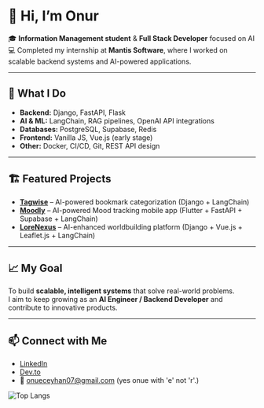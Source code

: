 # 👋 Hi, I’m Onur  

🎓 **Information Management student** & **Full Stack Developer** focused on AI 
💻 Completed my internship at **Mantis Software**, where I worked on scalable backend systems and AI-powered applications.  

---

## 🚀 What I Do  
- **Backend:** Django, FastAPI, Flask  
- **AI & ML:** LangChain, RAG pipelines, OpenAI API integrations  
- **Databases:** PostgreSQL, Supabase, Redis  
- **Frontend:** Vanilla JS, Vue.js (early stage)  
- **Other:** Docker, CI/CD, Git, REST API design  

---

## 🏗️ Featured Projects  
- [**Tagwise**](https://github.com/Mantis-Software-Company-Interns/tagwise) – AI-powered bookmark categorization (Django + LangChain)  
- [**Moodly**](https://github.com/onurceyhan/moodly) – AI-powered Mood tracking mobile app (Flutter + FastAPI + Supabase + LangChain)  
- [**LoreNexus**](https://github.com/onurceyhan/lorenexus) – AI-enhanced worldbuilding platform (Django + Vue.js + Leaflet.js + LangChain)  

---

## 📈 My Goal  
To build **scalable, intelligent systems** that solve real-world problems.  
I aim to keep growing as an **AI Engineer / Backend Developer** and contribute to innovative products.  

---

## 📫 Connect with Me  
- [LinkedIn](https://www.linkedin.com/in/onur-ceyhan)  
- [Dev.to](https://dev.to/onur_ceyhan_2c76958adb396)  
- 📧 onueceyhan07@gmail.com (yes onue with 'e' not 'r'.) 

 ![Top Langs](https://github-readme-stats.vercel.app/api/top-langs/?username=onurceyhan&hide=jupyter%20notebook&theme=tokyonight)



